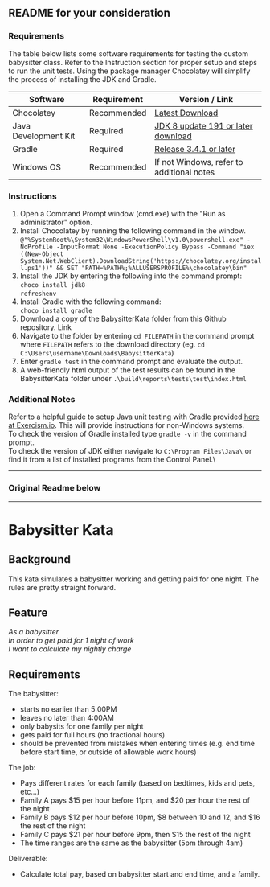 ## README for your consideration

### Requirements
The table below lists some software requirements for testing the custom babysitter class.
Refer to the Instruction section for proper setup and steps to run the unit tests.
Using the package manager Chocolatey will simplify the process of installing the JDK and Gradle.

Software | Requirement | Version / Link
---|---|---
Chocolatey | Recommended | [Latest Download](https://chocolatey.org/)
Java Development Kit | Required | [JDK 8 update 191 or later download](https://www.oracle.com/technetwork/java/javase/downloads/jdk8-downloads-2133151.html)
Gradle | Required | [Release 3.4.1 or later](https://gradle.org/releases/)
Windows OS | Recommended | If not Windows, refer to additional notes

### Instructions

1. Open a Command Prompt window (cmd.exe) with the "Run as administrator" option. 
2. Install Chocolatey by running the following command in the window.
`@"%SystemRoot%\System32\WindowsPowerShell\v1.0\powershell.exe" -NoProfile -InputFormat None -ExecutionPolicy Bypass -Command "iex ((New-Object System.Net.WebClient).DownloadString('https://chocolatey.org/install.ps1'))" && SET "PATH=%PATH%;%ALLUSERSPROFILE%\chocolatey\bin"`
3. Install the JDK by entering the following into the command prompt:\
`choco install jdk8`\
`refreshenv`
4. Install Gradle with the following command:\
`choco install gradle`
5. Download a copy of the BabysitterKata folder from this Github repository. Link
6. Navigate to the folder by entering `cd FILEPATH` in the command prompt where `FILEPATH` refers to the download directory (eg. `cd C:\Users\username\Downloads\BabysitterKata`) 
7. Enter `gradle test` in the command prompt and evaluate the output.
8. A web-friendly html output of the test results can be found in the BabysitterKata folder under `.\build\reports\tests\test\index.html`

### Additional Notes
Refer to a helpful guide to setup Java unit testing with Gradle provided [here at Exercism.io](https://exercism.io/tracks/java/installation). This will provide instructions for non-Windows systems.\
To check the version of Gradle installed type `gradle -v` in the command prompt.\
To check the version of JDK either navigate to `C:\Program Files\Java\` or find it from a list of installed programs from the Control Panel.\

***
### Original Readme below
***
# Babysitter Kata

## Background
This kata simulates a babysitter working and getting paid for one night.  The rules are pretty straight forward.

## Feature
*As a babysitter<br>
In order to get paid for 1 night of work<br>
I want to calculate my nightly charge<br>*

## Requirements
The babysitter:
- starts no earlier than 5:00PM
- leaves no later than 4:00AM
- only babysits for one family per night
- gets paid for full hours (no fractional hours)
- should be prevented from mistakes when entering times (e.g. end time before start time, or outside of allowable work hours)

The job:
- Pays different rates for each family (based on bedtimes, kids and pets, etc...)
- Family A pays $15 per hour before 11pm, and $20 per hour the rest of the night
- Family B pays $12 per hour before 10pm, $8 between 10 and 12, and $16 the rest of the night
- Family C pays $21 per hour before 9pm, then $15 the rest of the night
- The time ranges are the same as the babysitter (5pm through 4am)

Deliverable:
- Calculate total pay, based on babysitter start and end time, and a family.
